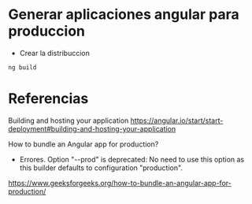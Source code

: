 # Generar aplicaciones angular para produccion

- Crear la distribuccion

```
ng build
```


# Referencias


Building and hosting your application
https://angular.io/start/start-deployment#building-and-hosting-your-application

How to bundle an Angular app for production?
- Errores. Option "--prod" is deprecated: No need to use this option as this builder defaults to configuration "production".

https://www.geeksforgeeks.org/how-to-bundle-an-angular-app-for-production/
